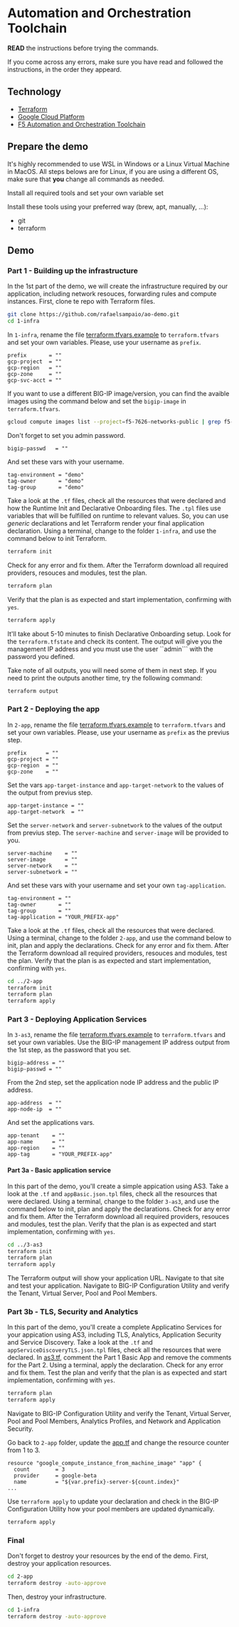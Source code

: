 # Automation and Orchestration Toolchain

**READ** the instructions before trying the commands.

If you come across any errors, make sure you have read and followed the instructions, in the order they appeard.

## Technology

- [Terraform](https://www.terraform.io/)
- [Google Cloud Platform](https://cloud.google.com/)
- [F5 Automation and Orchestration Toolchain](https://www.f5.com/products/automation-and-orchestration)

## Prepare the demo

It's highly recommended to use WSL in Windows or a Linux Virtual Machine in MacOS. All steps belows are for Linux, if you are using a different OS, make sure that **you** change all commands as needed.

Install all required tools and set your own variable set

Install these tools using your preferred way (brew, apt, manually, ...):

- git
- terraform

## Demo

### Part 1 - Building up the infrastructure

In the 1st part of the demo, we will create the infrastructure required by our application, including network resouces, forwarding rules and compute instances. First, clone te repo with Terraform files.

```bash
git clone https://github.com/rafaelsampaio/ao-demo.git
cd 1-infra
```

In ```1-infra```, rename the file [terraform.tfvars.example](1-infra/terraform.tfvars.example) to ```terraform.tfvars``` and set your own variables. Please, use your username as ```prefix```.

```hcl
prefix       = ""
gcp-project  = ""
gcp-region   = ""
gcp-zone     = ""
gcp-svc-acct = ""
```

If you want to use a different BIG-IP image/version, you can find the avaible images using the command below and set the ```bigip-image``` in ```terraform.tfvars```.

```bash
gcloud compute images list --project=f5-7626-networks-public | grep f5-bigip
```

Don't forget to set you admin password.

```hcl
bigip-passwd   = ""
```

And set these vars with your username.

```hcl
tag-environment = "demo"
tag-owner       = "demo"
tag-group       = "demo"
```

Take a look at the ```.tf``` files, check all the resources that were declared and how the Runtime Init and Declarative Onboarding files. The ```.tpl``` files use variables that will be fulfilled on runtime to relevant values. So, you can use *generic* declarations and let Terraform render your final application declaration. Using a terminal, change to the folder ```1-infra```, and use the command below to init Terraform.

```bash
terraform init
```

Check for any error and fix them. After the Terraform download all required providers, resouces and modules, test the plan.

```bash
terraform plan
```

Verify that the plan is as expected and start implementation, confirming with ```yes```.

```bash
terraform apply
```

It'll take about 5-10 minutes to finish Declarative Onboarding setup. Look for the ```terraform.tfstate``` and check its content.
The output will give you the management IP address and you must use the user ``admin``` with the password you defined.

Take note of all outputs, you will need some of them in next step. If you need to print the outputs another time, try the following command:

```bash
terraform output
```

### Part 2 - Deploying the app

In ```2-app```, rename the file [terraform.tfvars.example](2-app/terraform.tfvars.example) to ```terraform.tfvars``` and set your own variables. Please, use your username as ```prefix``` as the previus step.

```hcl
prefix      = ""
gcp-project = ""
gcp-region  = ""
gcp-zone    = ""
```

Set the vars ```app-target-instance``` and ```app-target-network``` to the values of the output from previus step.

```hcl
app-target-instance = ""
app-target-network  = ""
```

Set the ```server-network``` and ```server-subnetwork``` to the values of the output from previus step. The ```server-machine``` and ```server-image``` will be provided to you.

```hcl
server-machine    = ""
server-image      = ""
server-network    = ""
server-subnetwork = ""
```

And set these vars with your username and set your own ```tag-application```.

```hcl
tag-environment = ""
tag-owner       = ""
tag-group       = ""
tag-application = "YOUR_PREFIX-app"
```

Take a look at the ```.tf``` files, check all the resources that were declared. Using a terminal, change to the folder ```2-app```, and use the command below to init, plan and apply the declarations. Check for any error and fix them. After the Terraform download all required providers, resouces and modules, test the plan. Verify that the plan is as expected and start implementation, confirming with ```yes```.

```bash
cd ../2-app
terraform init
terraform plan
terraform apply
```

### Part 3 - Deploying Application Services

In ```3-as3```, rename the file [terraform.tfvars.example](3-as3/terraform.tfvars.example) to ```terraform.tfvars``` and set your own variables.
Use the BIG-IP management IP address output from the 1st step, as the password that you set.

```hcl
bigip-address = ""
bigip-passwd = ""
```

From the 2nd step, set the application node IP address and the public IP address.

```hcl
app-address  = ""
app-node-ip  = ""
````

And set the applications vars.

```hcl
app-tenant    = ""
app-name      = ""
app-region    = ""
app-tag       = "YOUR_PREFIX-app"
```

#### Part 3a - Basic application service

In this part of the demo, you'll create a simple appication using AS3. Take a look at the ```.tf``` and ```appBasic.json.tpl``` files, check all the resources that were declared.
Using a terminal, change to the folder ```3-as3```, and use the command below to init, plan and apply the declarations. Check for any error and fix them. After the Terraform download all required providers, resouces and modules, test the plan. Verify that the plan is as expected and start implementation, confirming with ```yes```.

```bash
cd ../3-as3
terraform init
terraform plan
terraform apply
```

The Terraform output will show your application URL. Navigate to that site and test your application.
Navigate to BIG-IP Configuration Utility and verify the Tenant, Virtual Server, Pool and Pool Members.

### Part 3b - TLS, Security and Analytics

In this part of the demo, you'll create a complete Applicatino Services for your appication using AS3, including TLS, Analytics, Application Security and Service Discovery.
Take a look at the ```.tf``` and ```appServiceDiscoveryTLS.json.tpl``` files, check all the resources that were declared.
In [as3.tf](3-as3/as3.tf), comment the Part 1 Basic App and remove the comments for the Part 2.
Using a terminal, apply the declaration. Check for any error and fix them. Test the plan and verify that the plan is as expected and start implementation, confirming with ```yes```.

```bash
terraform plan
terraform apply
```

Navigate to BIG-IP Configuration Utility and verify the Tenant, Virtual Server, Pool and Pool Members, Analytics Profiles, and Network and Application Security.

Go back to ```2-app``` folder, update the [app.tf](2-app/app.tf) and change the resource counter from 1 to 3.

```hcl
resource "google_compute_instance_from_machine_image" "app" {
  count        = 3
  provider     = google-beta
  name         = "${var.prefix}-server-${count.index}"
...
```

Use ```terraform apply``` to update your declaration and check in the BIG-IP Configuration Utility how your pool members are updated dynamically.

```bash
terraform apply
```

### Final

Don't forget to destroy your resources by the end of the demo. First, destroy your application resources.

```bash
cd 2-app
terraform destroy -auto-approve
```

Then, destroy your infrastructure.

```bash
cd 1-infra
terraform destroy -auto-approve
```
